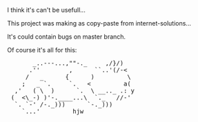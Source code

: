I think it's can't be usefull...

This project was making as copy-paste from internet-solutions...

It's could contain bugs on master branch.

Of course it's all for this:
<pre>
       _..---...,""-._     ,/}/)
      .''        ,      ``..'(/-<
     /   _      {      )         \
    ;   _ `.     `.   <         a(
  ,'   ( \  )      `.  \ __.._ .: y
 (  <\_-) )'-.____...\  `._   //-'
  `. `-' /-._)))      `-._)))
    `...'         hjw
</pre>